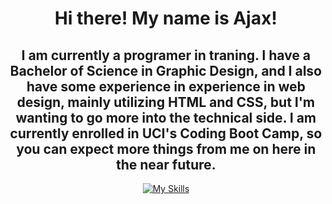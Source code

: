 <div align="center">
<h1>Hi there! My name is Ajax!</h1>

## I am currently a programer in traning. I have a Bachelor of Science in Graphic Design, and I also have some experience in experience in web design, mainly utilizing HTML and CSS, but I'm wanting to go more into the technical side. I am currently enrolled in UCI's Coding Boot Camp, so you can expect more things from me on here in the near future.
[![My Skills](https://skillicons.dev/icons?i=html,css,vscode,figma,blender,pycharm,git)](https://skillicons,slack.dev)


</div>
